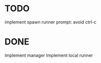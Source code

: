 TODO
====

implement spawn runner
prompt:     avoid ctrl-c

DONE
====

Implement manager
Implement local runner
